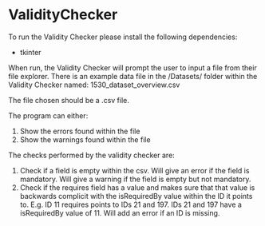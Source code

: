 # ValidityChecker

To run the Validity Checker please install the following dependencies:
- tkinter


When run, the Validity Checker will prompt the user to input a file from their file explorer. There is an example data file in the /Datasets/ folder within the Validity Checker named: 1530_dataset_overview.csv

The file chosen should be a .csv file. 

The program can either:
1. Show the errors found within the file 
2. Show the warnings found within the file

The checks performed by the validity checker are:
1. Check if a field is empty within the csv. Will give an error if the field is mandatory. Will give a warning if the field is empty but not mandatory.
2. Check if the requires field has a value and makes sure that that value is backwards complicit with the isRequiredBy value within the ID it points to. E.g. ID 11 requires points to IDs 21 and 197. IDs 21 and 197 have a isRequiredBy value of 11. Will add an error if an ID is missing. 